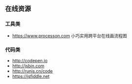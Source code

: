 ## 在线资源

### 工具类

- https://www.processon.com  小巧实用跨平台在线画流程图

### 代码类

- http://codepen.io
- http://jsbin.com
- http://runjs.cn/code
- https://jsfiddle.net
